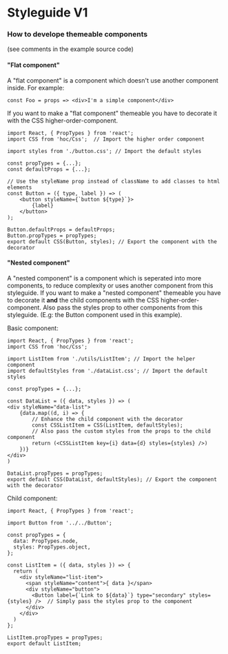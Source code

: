 # Styleguide V1

### How to develope themeable components
(see comments in the example source code)

#### "Flat component"
A "flat component" is a component which doesn't use another component inside. For example:
`````
const Foo = props => <div>I'm a simple component</div>
`````
If you want to make a "flat component" themeable you have to decorate it with the CSS higher-order-component.
`````
import React, { PropTypes } from 'react';
import CSS from 'hoc/Css';  // Import the higher order component

import styles from './button.css'; // Import the default styles

const propTypes = {...};
const defaultProps = {...};

// Use the styleName prop instead of className to add classes to html elements
const Button = ({ type, label }) => (
    <button styleName={`button ${type}`}>
        {label}
    </button>
);

Button.defaultProps = defaultProps;
Button.propTypes = propTypes;
export default CSS(Button, styles); // Export the component with the decorator
`````

#### "Nested component"
A "nested component" is a component which is seperated into more components, to reduce complexity or uses another component from this styleguide.
If you want to make a "nested component" themeable you have to decorate it **and** the child components with the CSS higher-order-component.
Also pass the styles prop to other components from this styleguide. (E.g: the Button component used in this example). 

Basic component:
`````
import React, { PropTypes } from 'react';
import CSS from 'hoc/Css';

import ListItem from './utils/ListItem'; // Import the helper component
import defaultStyles from './dataList.css'; // Import the default styles

const propTypes = {...};

const DataList = ({ data, styles }) => (
<div styleName="data-list">
    {data.map((d, i) => {
        // Enhance the child component with the decorator
        const CSSListItem = CSS(ListItem, defaultStyles);
        // Also pass the custom styles from the props to the child component
        return (<CSSListItem key={i} data={d} styles={styles} />)
    })}
</div>
)

DataList.propTypes = propTypes;
export default CSS(DataList, defaultStyles); // Export the component with the decorator
`````

Child component:
`````
import React, { PropTypes } from 'react';

import Button from '../../Button';

const propTypes = {
  data: PropTypes.node,
  styles: PropTypes.object,
};

const ListItem = ({ data, styles }) => {
  return (
    <div styleName="list-item">
      <span styleName="content">{ data }</span>
      <div styleName="button">
        <Button label={`Link to ${data}`} type="secondary" styles={styles} />  // Simply pass the styles prop to the component
      </div>
    </div>
  )
};

ListItem.propTypes = propTypes;
export default ListItem;
`````